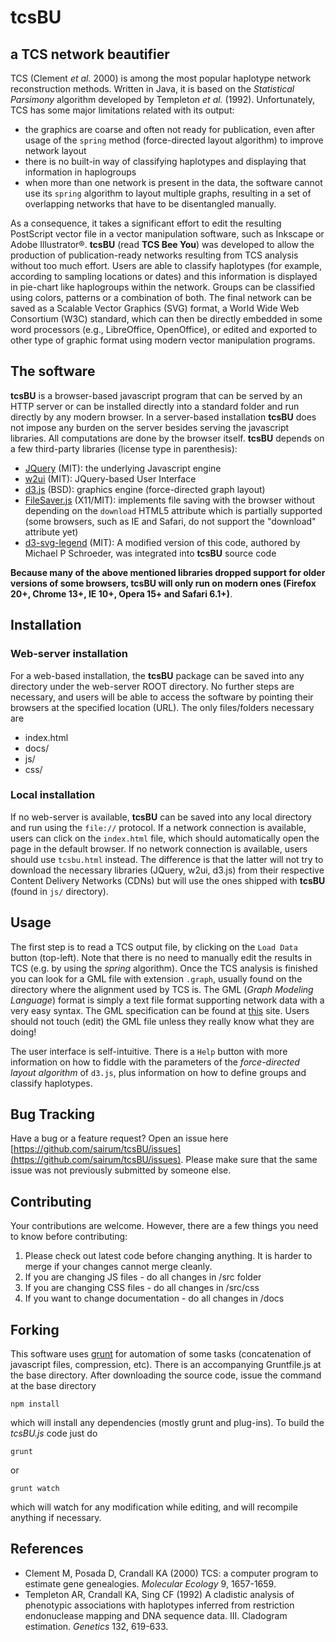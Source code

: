 # tcsBU

## a TCS network beautifier

TCS (Clement *et al.* 2000) is among the most popular haplotype network reconstruction methods. Written in Java, it is based on the *Statistical Parsimony* algorithm developed by Templeton *et al.* (1992). Unfortunately, TCS has some major limitations related with its output: 

- the graphics are coarse and often not ready for publication, even after usage of the `spring` method (force-directed layout algorithm) to improve network layout
- there is no built-in way of classifying haplotypes and displaying that information in haplogroups
- when more than one network is present in the data, the software cannot use its `spring` algorithm to layout multiple graphs, resulting in a set of overlapping networks that have to be disentangled manually. 

As a consequence, it takes a significant effort to edit the resulting PostScript vector file in a vector manipulation software, such as Inkscape or Adobe Illustrator&reg;. **tcsBU** (read **TCS Bee You**) was developed to allow the production of publication-ready networks resulting from TCS analysis without too much effort. Users are able to classify haplotypes (for example, according to sampling locations or dates) and this information is displayed in pie-chart like haplogroups within the network. Groups can be classified using colors, patterns or a combination of both. The final network can be saved as a Scalable Vector Graphics (SVG) format, a World Wide Web Consortium (W3C) standard, which can then be directly embedded in some word processors (e.g., LibreOffice, OpenOffice), or edited and exported to other type of graphic format using modern vector manipulation programs.

## The software

**tcsBU** is a browser-based javascript program that can be served by an HTTP server or can be installed directly into a standard folder and run directly by any modern browser. In a server-based installation **tcsBU** does not impose any burden on the server besides serving the javascript libraries. All computations are done by the browser itself. **tcsBU** depends on a few third-party libraries (license type in parenthesis):

- [JQuery](https://jquery.com/) (MIT): the underlying Javascript engine
- [w2ui](http://w2ui.com/) (MIT): JQuery-based User Interface
- [d3.js](http://d3js.org/) (BSD): graphics engine (force-directed graph layout)
- [FileSaver.js](https://github.com/eligrey/FileSaver.js/) (X11/MIT): implements file saving with the browser without depending on the `download` HTML5 attribute which is partially supported (some browsers, such as IE and Safari, do not support the "download" attribute yet)
- [d3-svg-legend](https://github.com/emeeks/d3-svg-legend/) (MIT): A modified version of this code, authored by Michael P Schroeder, was integrated into **tcsBU** source code

**Because many of the above mentioned libraries dropped support for older versions of some browsers, tcsBU will only run on modern ones (Firefox 20+, Chrome 13+, IE 10+, Opera 15+ and Safari 6.1+)**.

## Installation

### Web-server installation
For a web-based installation, the **tcsBU** package can be saved into any directory under the web-server ROOT directory. No further steps are necessary, and users will be able to access the software by pointing their browsers at the specified location (URL). The only files/folders necessary are

* index.html
* docs/
* js/
* css/

### Local installation

If no web-server is available, **tcsBU** can be saved into any local directory and run using the `file://` protocol. If a network connection is available, users can click on the `index.html` file, which should automatically open the page in the default browser. If no network connection is available, users should use `tcsbu.html` instead. The difference is that the latter will not try to download the necessary libraries (JQuery, w2ui, d3.js) from their respective Content Delivery Networks (CDNs) but will use the ones shipped with **tcsBU** (found in `js/` directory).

## Usage

The first step is to read a TCS output file, by clicking on the `Load Data` button (top-left). Note that there is no need to manually edit the results in TCS (e.g. by using the *spring* algorithm). Once the TCS analysis is finished you can look for a GML file with extension `.graph`, usually found on the directory where the alignment used by TCS is. The GML (*Graph Modeling Language*) format is simply a text file format supporting network data with a very easy syntax. The GML specification can be found at [this](http://www.fim.uni-passau.de/en/theoretical-computer-science/projects/) site. Users should not touch (edit) the GML file unless they really know what they are doing!

The user interface is self-intuitive. There is a `Help` button with more information on how to fiddle with the parameters of the *force-directed layout algorithm* of `d3.js`, plus information on how to define groups and classify haplotypes.

## Bug Tracking

Have a bug or a feature request? Open an issue here [https://github.com/sairum/tcsBU/issues](https://github.com/sairum/tcsBU/issues). 
Please make sure that the same issue was not previously submitted by someone else.

## Contributing

Your contributions are welcome. However, there are a few things you need to know before contributing:

1. Please check out latest code before changing anything. It is harder to merge if your changes cannot merge cleanly.
2. If you are changing JS files - do all changes in /src folder
3. If you are changing CSS files - do all changes in /src/css
4. If you want to change documentation - do all changes in /docs

## Forking

This software uses [grunt](http://gruntjs.com/) for automation of some tasks (concatenation of javascript files, compression, etc). There is an accompanying Gruntfile.js at the base directory. After downloading the source code, issue the command at the base directory

```
npm install
```

which will install any dependencies (mostly grunt and plug-ins). To build the *tcsBU.js* code just do

```
grunt
```

or

```
grunt watch
```

which will watch for any modification while editing, and will recompile anything if necessary.

## References
* Clement M, Posada D, Crandall KA (2000) TCS: a computer program to estimate gene genealogies. *Molecular Ecology* 9, 1657-1659.
* Templeton AR, Crandall KA, Sing CF (1992) A cladistic analysis of phenotypic associations with haplotypes inferred from restriction endonuclease mapping and DNA sequence data. III. Cladogram estimation. *Genetics* 132, 619-633.



